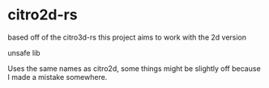 # citro2d-rs
based off of the citro3d-rs this project aims to work with the 2d version

unsafe lib

Uses the same names as citro2d, some things might be slightly off because I made a mistake somewhere.
